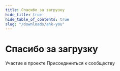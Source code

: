 ```yaml
---
title: Спасибо за загрузку
hide_title: true
hide_table_of_contents: true
slug: "/downloads/ank-you"
---
```


<div className="text-center margin-top--xl">

# Спасибо за загрузку

<div className="row margin-bottom--lg padding--sm flex-center">
<Link className="button button--outline button--warning button--lg margin--sm" href="/contributing">
  Участие в проекте
</Link>
<Link className="button button--outline button--info button--lg margin--sm" href="https://linwood.dev/matrix">
  Присоединиться к сообществу
</Link>

</div>

</div>
